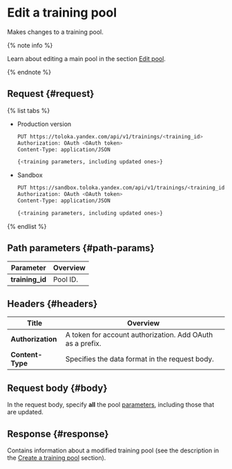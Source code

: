 # Edit a training pool

Makes changes to a training pool.

{% note info %}

Learn about editing a main pool in the section [Edit pool](edit-pool.md).

{% endnote %}


## Request {#request}

{% list tabs %}

- Production version

  ```bash
  PUT https://toloka.yandex.com/api/v1/trainings/<training_id>
  Authorization: OAuth <OAuth token>
  Content-Type: application/JSON

  {<training parameters, including updated ones>}
  ```

- Sandbox

  ```bash
  PUT https://sandbox.toloka.yandex.com/api/v1/trainings/<training_id>
  Authorization: OAuth <OAuth token>
  Content-Type: application/JSON

  {<training parameters, including updated ones>}
  ```
{% endlist %}

## Path parameters {#path-params}

Parameter | Overview
----- | -----
**training_id** | Pool ID.


## Headers {#headers}

Title | Overview
----- | -----
**Authorization** | A token for account authorization. Add OAuth as a prefix.
**Content-Type** | Specifies the data format in the request body.


## Request body {#body}

In the request body, specify **all** the pool [parameters](create-training.md#training-param), including those that are updated.

## Response {#response}

Contains information about a modified training pool (see the description in the [Create a training pool](create-training.md#response) section).
